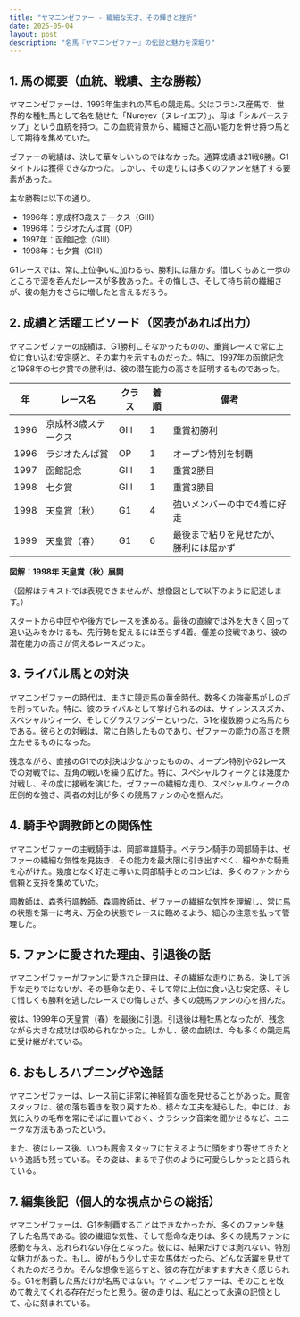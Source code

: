 ```yaml
---
title: "ヤマニンゼファー - 繊細な天才、その輝きと挫折"
date: 2025-05-04
layout: post
description: "名馬『ヤマニンゼファー』の伝説と魅力を深堀り"
---
```


## 1. 馬の概要（血統、戦績、主な勝鞍）

ヤマニンゼファーは、1993年生まれの芦毛の競走馬。父はフランス産馬で、世界的な種牡馬として名を馳せた「Nureyev（ヌレイエフ）」、母は「シルバーステップ」という血統を持つ。この血統背景から、繊細さと高い能力を併せ持つ馬として期待を集めていた。

ゼファーの戦績は、決して華々しいものではなかった。通算成績は21戦6勝。G1タイトルは獲得できなかった。しかし、その走りには多くのファンを魅了する要素があった。

主な勝鞍は以下の通り。

* 1996年：京成杯3歳ステークス（GIII）
* 1996年：ラジオたんぱ賞（OP）
* 1997年：函館記念（GIII）
* 1998年：七夕賞（GIII）

G1レースでは、常に上位争いに加わるも、勝利には届かず。惜しくもあと一歩のところで涙を呑んだレースが多数あった。その悔しさ、そして持ち前の繊細さが、彼の魅力をさらに増したと言えるだろう。


## 2. 成績と活躍エピソード（図表があれば出力）

ヤマニンゼファーの成績は、G1勝利こそなかったものの、重賞レースで常に上位に食い込む安定感と、その実力を示すものだった。特に、1997年の函館記念と1998年の七夕賞での勝利は、彼の潜在能力の高さを証明するものであった。

| 年 | レース名             | クラス | 着順 | 備考                                      |
|---|----------------------|-------|------|-------------------------------------------|
| 1996 | 京成杯3歳ステークス | GIII  | 1    | 重賞初勝利                               |
| 1996 | ラジオたんぱ賞       | OP    | 1    | オープン特別を制覇                       |
| 1997 | 函館記念             | GIII  | 1    | 重賞2勝目                               |
| 1998 | 七夕賞               | GIII  | 1    | 重賞3勝目                               |
| 1998 | 天皇賞（秋）         | G1    | 4    | 強いメンバーの中で4着に好走               |
| 1999 | 天皇賞（春）         | G1    | 6    | 最後まで粘りを見せたが、勝利には届かず   |


**図解：1998年 天皇賞（秋）展開**

（図解はテキストでは表現できませんが、想像図として以下のように記述します。）

スタートから中団やや後方でレースを進める。最後の直線では外を大きく回って追い込みをかけるも、先行勢を捉えるには至らず4着。僅差の接戦であり、彼の潜在能力の高さが伺えるレースだった。


## 3. ライバル馬との対決

ヤマニンゼファーの時代は、まさに競走馬の黄金時代。数多くの強豪馬がしのぎを削っていた。特に、彼のライバルとして挙げられるのは、サイレンススズカ、スペシャルウィーク、そしてグラスワンダーといった、G1を複数勝った名馬たちである。彼らとの対戦は、常に白熱したものであり、ゼファーの能力の高さを際立たせるものになった。

残念ながら、直接のG1での対決は少なかったものの、オープン特別やG2レースでの対戦では、互角の戦いを繰り広げた。特に、スペシャルウィークとは幾度か対戦し、その度に接戦を演じた。ゼファーの繊細な走り、スペシャルウィークの圧倒的な強さ、両者の対比が多くの競馬ファンの心を掴んだ。


## 4. 騎手や調教師との関係性

ヤマニンゼファーの主戦騎手は、岡部幸雄騎手。ベテラン騎手の岡部騎手は、ゼファーの繊細な気性を見抜き、その能力を最大限に引き出すべく、細やかな騎乗を心がけた。幾度となく好走に導いた岡部騎手とのコンビは、多くのファンから信頼と支持を集めていた。

調教師は、森秀行調教師。森調教師は、ゼファーの繊細な気性を理解し、常に馬の状態を第一に考え、万全の状態でレースに臨めるよう、細心の注意を払って管理した。


## 5. ファンに愛された理由、引退後の話

ヤマニンゼファーがファンに愛された理由は、その繊細な走りにある。決して派手な走りではないが、その懸命な走り、そして常に上位に食い込む安定感、そして惜しくも勝利を逃したレースでの悔しさが、多くの競馬ファンの心を掴んだ。

彼は、1999年の天皇賞（春）を最後に引退。引退後は種牡馬となったが、残念ながら大きな成功は収められなかった。しかし、彼の血統は、今も多くの競走馬に受け継がれている。


## 6. おもしろハプニングや逸話

ヤマニンゼファーは、レース前に非常に神経質な面を見せることがあった。厩舎スタッフは、彼の落ち着きを取り戻すため、様々な工夫を凝らした。中には、お気に入りの毛布を常にそばに置いておく、クラシック音楽を聞かせるなど、ユニークな方法もあったという。

また、彼はレース後、いつも厩舎スタッフに甘えるように頭をすり寄せてきたという逸話も残っている。その姿は、まるで子供のように可愛らしかったと語られている。


## 7. 編集後記（個人的な視点からの総括）

ヤマニンゼファーは、G1を制覇することはできなかったが、多くのファンを魅了した名馬である。彼の繊細な気性、そして懸命な走りは、多くの競馬ファンに感動を与え、忘れられない存在となった。彼には、結果だけでは測れない、特別な魅力があった。もし、彼がもう少し丈夫な馬体だったら、どんな活躍を見せてくれたのだろうか。そんな想像を巡らすと、彼の存在がますます大きく感じられる。G1を制覇した馬だけが名馬ではない。ヤマニンゼファーは、そのことを改めて教えてくれる存在だったと思う。彼の走りは、私にとって永遠の記憶として、心に刻まれている。
